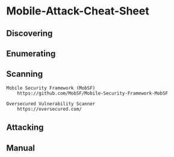 # Mobile-Attack-Cheat-Sheet


## Discovering


## Enumerating


## Scanning
	Mobile Security Framework (MobSF)
		https://github.com/MobSF/Mobile-Security-Framework-MobSF

	Oversecured Vulnerability Scanner
		https://oversecured.com/


## Attacking


## Manual

